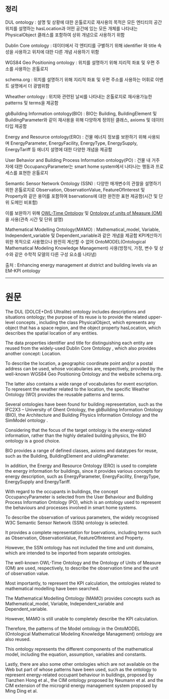 
## 정리

DUL ontology : 설명 및 상황에 대한 온톨로지로 재사용의 목적은 모든 엔티티의 공간 위치를 설명하는 hasLocation과 어떤 공간에 있는 모든 개체를 나타내는 PhysicalObject 클래스를 포함하여 상위 개념으로 사용하기 위함

Dublin Core ontology :  데이터에서 각 엔티티를 구별하기 위해 identifier 와 title 속성을 사용하고 위치에 대한 다른 개념 사용하기 위함 

WGS84 Geo Positioning ontology : 위치를 설명하기 위해 지리적 좌표 및 우편 주소를 사용하는 온톨로지

schema.org : 위치를 설명하기 위해 지리적 좌표 및 우편 주소를 사용하는 어휘로 이벤트 설명에서 더 광범위함

Wheather ontology : 위치와 관련된 날씨를 나타내는 온톨로지로 재사용가능한 patterns 및 terms을 제공함

gbBuilding Information ontology(BIO) : BIO는 Building, BuildingElement 및 BuildingParameter와 같이 재사용을 위해 다양하게 정의된 클래스, axioms 및 데이터타입 제공함

Energy and Resource ontology(ERO) : 건물 에너지 정보를 보완하기 위해 사용되며 EnergyParameter, EnergyFacility, EnergyType, EnergySupply, EnergyTariff 등 에너지 설명에 대한 다양한 개념을 제공함

User Behavior and Building Process Information ontology(PO) : 건물 내 거주자에 대한 OccupancyParameter는 smart home system에서 나타나는 행동과 프로세스를 표현한 온톨로지

Semantic Sensor Network Ontology (SSN) : 다양한 매개변수의 관찰을 설명하기 위한 온톨로지로  Observation, ObservationValue, FeatureOfInterest 및 Property와 같은 용어를 포함하여 bservations에 대한 완전한 표현 제공함(시간 및 단위 도메인 비포함)

이를 보완하기 위해 [OWL-Time Ontology](ontology/OWL-Time_Ontology.md) 및 [Ontology of units of Measure (OM)](ontology/Ontology_of_units_of_Measure_(OM).md)을 사용(관측 시간 및 단위 설명)

Mathematical Modelling Ontology(MAMO) : Mathematical_model, Variable, Independent_variable 및 Dependent_variable과 같은 개념을 제공함 
KPI계산하기 위한 목적으로 사용했으나 완전히 계산할 수 없어 OntoMODEL(Ontological Mathematical Modeling Knowledge Management) 사용(방정식, 가정, 변수 및 상수와 같은 수학적 모델의 다른 구성 요소를 나타냄)

출처 : Enhancing energy management at district and building levels via an EM-KPI ontology

---

# 원문

The DUL (DOLCE+DnS Ultralite) ontology includes descriptions and situations ontology; the purpose of its reuse is to provide the related upper-level concepts , including the class PhysicalObject, which epresents any object that has a space region, and the object property 
hasLocation, which describes the spatial location of any entities. 

The data properties identifier and title for distinguishing each entity are reused from the widely-used Dublin Core Ontology , which also provides another concept: Location.  

To describe the location, a geographic coordinate point and/or a postal address can be used, whose vocabularies are, respectively, provided by the well-known WGS84 Geo Positioning Ontology and the website schema.org. 

The latter also contains a wide range of vocabularies for event escription. To represent the weather related to the location, the specific Weather Ontology (WO) provides the reusable patterns and terms.

Several ontologies have been found for building representation, such as the IFC2X3 – University of Ghent Ontology, the gbBuilding Information Ontology (BIO), the Architecture and Building Physics Information Ontology and the SimModel ontology .

Considering that the focus of the target ontology is the energy-related information, rather than the highly detailed building physics, the BIO ontology is a good choice. 

BIO provides a range of defined classes, axioms and datatypes for reuse, such as the Building, BuildingElement and uildingParameter. 

In addition, the Energy and Resource Ontology (ERO) is used to complete the energy information for buildings, since it provides various concepts for energy description, such as EnergyParameter, EnergyFacility, EnergyType, EnergySupply and EnergyTariff. 

With regard to the occupants in buildings, the concept OccupancyParameter is selected from the User Behaviour and Building Process Information Ontology (PO), which is an ontology used to represent the behaviours and processes involved in smart home systems.

To describe the observation of various parameters, the widely recognised W3C Semantic Sensor Network (SSN) ontology is selected. 

It provides a complete representation for bservations, 
including terms such as Observation, ObservationValue, FeatureOfInterest and Property. 

However, the SSN ontology has not included the time and unit domains, which are intended to be imported from separate ontologies. 

The well-known OWL-Time Ontology and the Ontology of Units of Measure (OM) are used, respectively, to describe the observation time and the unit of observation value.

Most importantly, to represent the KPI calculation, the ontologies related to mathematical modelling have been searched. 

The Mathematical Modelling Ontology (MAMO) provides 
concepts such as Mathematical_model, Variable, Independent_variable and Dependent_variable. 

However, MAMO is still unable to completely describe the KPI calculation. 

Therefore, the patterns of the Model ontology in the OntoMODEL (Ontological Mathematical Modeling Knowledge Management) ontology are also reused. 

This ontology represents the different components of the mathematical model, including the equation, assumption, variables and constants. 

Lastly, there are also some other ontologies which are not available on the Web but part of whose patterns have been used, such as the ontology to represent energy-related occupant behaviour in buildings, proposed by Tianzhen Hong et al., the CIM ontology proposed by Neumann et al. and the CIM extension of the microgrid energy management system proposed by Ming Ding et al.